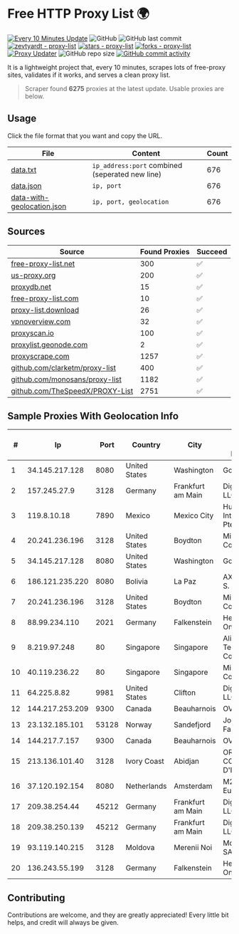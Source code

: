 
# Free HTTP Proxy List 🌍

[![Every 10 Minutes Update](https://github.com/mertguvencli/http-proxy-list/actions/workflows/main.yml/badge.svg?branch=main)](https://github.com/mertguvencli/http-proxy-list/actions/workflows/main.yml)
![GitHub](https://img.shields.io/github/license/mertguvencli/http-proxy-list)
![GitHub last commit](https://img.shields.io/github/last-commit/mertguvencli/http-proxy-list)
[![zevtyardt - proxy-list](https://img.shields.io/static/v1?label=zevtyardt&message=proxy-list&color=blue&logo=github)](https://github.com/zevtyardt/proxy-list "Go to GitHub repo")
[![stars - proxy-list](https://img.shields.io/github/stars/zevtyardt/proxy-list?style=social)](https://github.com/zevtyardt/proxy-list)
[![forks - proxy-list](https://img.shields.io/github/forks/zevtyardt/proxy-list?style=social)](https://github.com/zevtyardt/proxy-list)
[![Proxy Updater](https://github.com/zevtyardt/proxy-list/workflows/Proxy%20Updater/badge.svg)](https://github.com/zevtyardt/proxy-list/actions?query=workflow:"Proxy+Updater")
![GitHub repo size](https://img.shields.io/github/repo-size/zevtyardt/proxy-list)
[![GitHub commit activity](https://img.shields.io/github/commit-activity/m/zevtyardt/proxy-list?logo=commits)](https://github.com/zevtyardt/proxy-list/commits/main)

It is a lightweight project that, every 10 minutes, scrapes lots of free-proxy sites, validates if it works, and serves a clean proxy list.

> Scraper found **6275** proxies at the latest update. Usable proxies are below.

## Usage

Click the file format that you want and copy the URL.

|File|Content|Count|
|----|-------|-----|
|[data.txt](https://raw.githubusercontent.com/mertguvencli/http-proxy-list/main/proxy-list/data.txt)|`ip_address:port` combined (seperated new line)|676|
|[data.json](https://raw.githubusercontent.com/mertguvencli/http-proxy-list/main/proxy-list/data.json)|`ip, port`|676|
|[data-with-geolocation.json](https://raw.githubusercontent.com/mertguvencli/http-proxy-list/main/proxy-list/data-with-geolocation.json)|`ip, port, geolocation`|676|

## Sources

|Source|Found Proxies|Succeed|
|------|-------------|-------|
|[free-proxy-list.net](https://free-proxy-list.net)|300|✅|
|[us-proxy.org](https://www.us-proxy.org)|200|✅|
|[proxydb.net](http://proxydb.net)|15|✅|
|[free-proxy-list.com](https://free-proxy-list.com/?page=&port=&type%5B%5D=http&type%5B%5D=https&up_time=0&search=Search)|10|✅|
|[proxy-list.download](https://www.proxy-list.download/HTTP)|26|✅|
|[vpnoverview.com](https://vpnoverview.com/privacy/anonymous-browsing/free-proxy-servers)|32|✅|
|[proxyscan.io](https://www.proxyscan.io)|100|✅|
|[proxylist.geonode.com](https://proxylist.geonode.com/api/proxy-list?limit=300&page=1&sort_by=lastChecked&sort_type=desc&protocols=http,https)|2|✅|
|[proxyscrape.com](https://api.proxyscrape.com/v2/?request=displayproxies&protocol=http&timeout=10000&country=all&ssl=all&anonymity=all)|1257|✅|
|[github.com/clarketm/proxy-list](https://raw.githubusercontent.com/clarketm/proxy-list/master/proxy-list-raw.txt)|400|✅|
|[github.com/monosans/proxy-list](https://raw.githubusercontent.com/monosans/proxy-list/main/proxies/http.txt)|1182|✅|
|[github.com/TheSpeedX/PROXY-List](https://raw.githubusercontent.com/TheSpeedX/PROXY-List/master/http.txt)|2751|✅|


## Sample Proxies With Geolocation Info

|#|Ip|Port|Country|City|Internet Service Provider|
|-|--|----|-------|----|-------------------------|
|1|34.145.217.128|8080|United States|Washington|Google LLC|
|2|157.245.27.9|3128|Germany|Frankfurt am Main|DigitalOcean, LLC|
|3|119.8.10.18|7890|Mexico|Mexico City|Huawei International Pte. LTD|
|4|20.241.236.196|3128|United States|Boydton|Microsoft Corporation|
|5|34.145.217.128|8080|United States|Washington|Google LLC|
|6|186.121.235.220|8080|Bolivia|La Paz|AXS Bolivia S. A.|
|7|20.241.236.196|3128|United States|Boydton|Microsoft Corporation|
|8|88.99.234.110|2021|Germany|Falkenstein|Hetzner Online GmbH|
|9|8.219.97.248|80|Singapore|Singapore|Alibaba (US) Technology Co., Ltd.|
|10|40.119.236.22|80|Singapore|Singapore|Microsoft Corporation|
|11|64.225.8.82|9981|United States|Clifton|DigitalOcean, LLC|
|12|144.217.253.209|9300|Canada|Beauharnois|OVH SAS|
|13|23.132.185.101|53128|Norway|Sandefjord|Joseph Farnell|
|14|144.217.7.157|9300|Canada|Beauharnois|OVH SAS|
|15|213.136.101.40|3128|Ivory Coast|Abidjan|ORANGE COTE D'IVOIRE|
|16|37.120.192.154|8080|Netherlands|Amsterdam|M247 Europe SRL|
|17|209.38.254.44|45212|Germany|Frankfurt am Main|DigitalOcean, LLC|
|18|209.38.250.139|45212|Germany|Frankfurt am Main|DigitalOcean, LLC|
|19|93.119.140.215|3128|Moldova|Merenii Noi|Moldtelecom SA|
|20|136.243.55.199|3128|Germany|Falkenstein|Hetzner Online GmbH|



## Contributing

Contributions are welcome, and they are greatly appreciated! Every
little bit helps, and credit will always be given.

